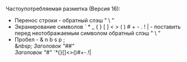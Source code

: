 Частоупотребляемая разметка (Версия 16):
+ Перенос строки - обратный слэш " \\ "
+ Экранирование символов ` * _ { } [ ] < > ( ) # + - . ! | - поставить перед неотображаемым символом обратный слэш " \\ "
+ Пробел - & n b s p ;\
&_nbsp; Заголовок "##"   
Заголовок "#"
`*_{}[]<>()#+-.!|
